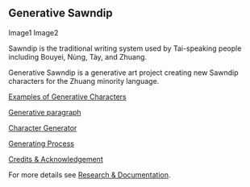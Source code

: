 ## Generative Sawndip

Image1 Image2

Sawndip is the traditional writing system used by Tai-speaking people including Bouyei, Nùng, Tày, and Zhuang. 

Generative Sawndip is a generative art project creating new Sawndip characters for the Zhuang minority language.

[Examples of Generative Characters]()

[Generative paragraph]()

[Character Generator]()

[Generating Process]()

[Credits & Acknowledgement]()

For more details see [Research & Documentation](https://observablehq.com/@stevenzhou01/cultural-identity-and-new-media-project).
